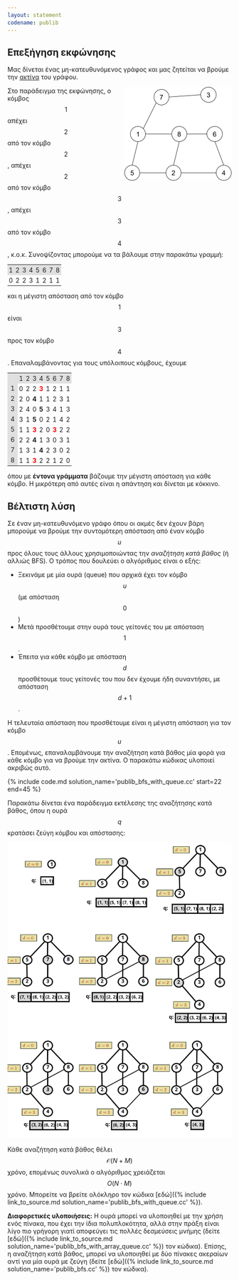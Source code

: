 ```yaml
---
layout: statement
codename: publib
---
```


## Επεξήγηση εκφώνησης

Μας δίνεται ένας μη-κατευθυνόμενος γράφος και μας ζητείται να βρούμε την [ακτίνα](https://el.wikipedia.org/wiki/%CE%91%CE%BA%CF%84%CE%AF%CE%BD%CE%B1_(%CE%B8%CE%B5%CF%89%CF%81%CE%AF%CE%B1_%CE%B3%CF%81%CE%AC%CF%86%CF%89%CE%BD)) του γράφου.

<img style="float: right" src="/assets/36-bgym-publib.png"/>

Στο παράδειγμα της εκφώνησης, ο κόμβος $$1$$ απέχει $$2$$ από τον κόμβο $$2$$, απέχει $$2$$ από τον κόμβο $$3$$, απέχει $$3$$ από τον κόμβο $$4$$, κ.ο.κ. Συνοψίζοντας μπορούμε να τα βάλουμε στην παρακάτω γραμμή:

<center>
<table style="width: auto; cellpadding: 1px">
<tr style="background:#e0e0e0"> <td style="padding: 3px">1</td> <td style="padding: 3px">2</td> <td style="padding: 3px">3</td> <td style="padding: 3px">4</td> <td style="padding: 3px">5</td> <td style="padding: 3px">6</td> <td style="padding: 3px">7</td> <td style="padding: 3px">8</td> </tr>
<tr><td style="padding: 3px">0</td> <td style="padding: 3px">2</td> <td style="padding: 3px">2</td> <td style="padding: 3px">3</td> <td style="padding: 3px">1</td> <td style="padding: 3px">2</td> <td style="padding: 3px">1</td> <td style="padding: 3px">1</td> </tr>
</table>
</center>

και η μέγιστη απόσταση από τον κόμβο $$1$$ είναι $$3$$ προς τον κόμβο $$4$$. Επαναλαμβάνοντας για τους υπόλοιπους κόμβους, έχουμε

<center>
<table style="width: auto; cellpadding: 1px">
<tr style="background:#e0e0e0"> <td style="padding: 3px"></td> <td style="padding: 3px">1</td> <td style="padding: 3px">2</td> <td style="padding: 3px">3</td> <td style="padding: 3px">4</td> <td style="padding: 3px">5</td> <td style="padding: 3px">6</td> <td style="padding: 3px">7</td> <td style="padding: 3px">8</td> </tr>
<tr><td style="background:#e0e0e0">1</td> <td style="padding: 3px">0</td> <td style="padding: 3px">2</td> <td style="padding: 3px">2</td> <td style="padding: 3px"><b style="color:red">3</b></td> <td style="padding: 3px">1</td> <td style="padding: 3px">2</td> <td style="padding: 3px">1</td> <td style="padding: 3px">1</td> </tr>
<tr><td style="background:#e0e0e0">2</td> <td style="padding: 3px">2</td> <td style="padding: 3px">0</td> <td style="padding: 3px"><b>4</b></td> <td style="padding: 3px">1</td> <td style="padding: 3px">1</td> <td style="padding: 3px">2</td> <td style="padding: 3px">3</td> <td style="padding: 3px">1</td> </tr>
<tr><td style="background:#e0e0e0">3</td> <td style="padding: 3px">2</td> <td style="padding: 3px">4</td> <td style="padding: 3px">0</td> <td style="padding: 3px"><b>5</b></td> <td style="padding: 3px">3</td> <td style="padding: 3px">4</td> <td style="padding: 3px">1</td> <td style="padding: 3px">3</td> </tr>
<tr><td style="background:#e0e0e0">4</td> <td style="padding: 3px">3</td> <td style="padding: 3px">1</td> <td style="padding: 3px"><b>5</b></td> <td style="padding: 3px">0</td> <td style="padding: 3px">2</td> <td style="padding: 3px">1</td> <td style="padding: 3px">4</td> <td style="padding: 3px">2</td> </tr>
<tr><td style="background:#e0e0e0">5</td> <td style="padding: 3px">1</td> <td style="padding: 3px">1</td> <td style="padding: 3px"><b style="color:red">3</b></td> <td style="padding: 3px">2</td> <td style="padding: 3px">0</td> <td style="padding: 3px"><b style="color:red">3</b></td> <td style="padding: 3px">2</td> <td style="padding: 3px">2</td> </tr>
<tr><td style="background:#e0e0e0">6</td> <td style="padding: 3px">2</td> <td style="padding: 3px">2</td> <td style="padding: 3px"><b>4</b></td> <td style="padding: 3px">1</td> <td style="padding: 3px">3</td> <td style="padding: 3px">0</td> <td style="padding: 3px">3</td> <td style="padding: 3px">1</td> </tr>
<tr><td style="background:#e0e0e0">7</td> <td style="padding: 3px">1</td> <td style="padding: 3px">3</td> <td style="padding: 3px">1</td> <td style="padding: 3px"><b>4</b></td> <td style="padding: 3px">2</td> <td style="padding: 3px">3</td> <td style="padding: 3px">0</td> <td style="padding: 3px">2</td> </tr>
<tr><td style="background:#e0e0e0">8</td> <td style="padding: 3px">1</td> <td style="padding: 3px">1</td> <td style="padding: 3px"><b style="color:red">3</b></td> <td style="padding: 3px">2</td> <td style="padding: 3px">2</td> <td style="padding: 3px">1</td> <td style="padding: 3px">2</td> <td style="padding: 3px">0</td> </tr>
</table>
</center>

όπου με **έντονα γράμματα** βάζουμε την μέγιστη απόσταση για κάθε κόμβο. Η μικρότερη από αυτές είναι η απάντηση και δίνεται με κόκκινο.

## Βέλτιστη λύση

Σε έναν μη-κατευθυνόμενο γράφο όπου οι ακμές δεν έχουν βάρη μπορούμε να βρούμε την συντομότερη απόσταση από έναν κόμβο $$u$$ προς όλους τους άλλους χρησιμοποιώντας την *αναζήτηση κατά βάθος* (ή αλλιώς BFS). Ο τρόπος που δουλεύει ο αλγόριθμος είναι ο εξής: 
 - Ξεκινάμε με μία ουρά (queue) που αρχικά έχει τον κόμβο $$u$$ (με απόσταση $$0$$)
 - Μετά προσθέτουμε στην ουρά τους γείτονές του με απόσταση $$1$$.
 - Έπειτα για κάθε κόμβο με απόσταση $$d$$ προσθέτουμε τους γείτονές του που δεν έχουμε ήδη συναντήσει, με απόσταση $$d+1$$.

Η τελευταία απόσταση που προσθέτουμε είναι η μέγιστη απόσταση για τον κόμβο $$u$$. Επομένως, επαναλαμβάνουμε την αναζήτηση κατά βάθος μία φορά για κάθε κόμβο για να βρούμε την ακτίνα. Ο παρακάτω κώδικας υλοποιεί ακριβώς αυτό. 

{% include code.md solution_name='publib_bfs_with_queue.cc' start=22 end=45 %}

Παρακάτω δίνεται ένα παράδειγμα εκτέλεσης της αναζήτησης κατά βάθος, όπου η ουρά $$q$$ κρατάσει ζεύγη κόμβου και απόστασης:
<center>
<img width=600px src="/assets/36-blyk-publib-bfs_example.svg"/>
</center>

Κάθε αναζήτηση κατά βάθος θέλει $$\mathcal{O}(N + M)$$ χρόνο, επομένως συνολικά ο αλγόριθμος χρειάζεται $$O(N \cdot M)$$ χρόνο. Μπορείτε να βρείτε ολόκληρο τον κώδικα [εδώ]({% include link_to_source.md solution_name='publib_bfs_with_queue.cc' %}).

**Διαφορετικές υλοποιήσεις:** Η ουρά μπορεί να υλοποιηθεί με την χρήση ενός πίνακα, που έχει την ίδια πολυπλοκότητα, αλλά στην πράξη είναι λίγο πιο γρήγορη γιατί αποφεύγει τις πολλές δεσμεύσεις μνήμης (δείτε [εδώ]({% include link_to_source.md solution_name='publib_bfs_with_array_queue.cc' %}) τον κώδικα). Επίσης, η αναζήτηση κατά βάθος, μπορεί να υλοποιηθεί με δύο πίνακες ακεραίων αντί για μία ουρά με ζεύγη (δείτε [εδώ]({% include link_to_source.md solution_name='publib_bfs.cc' %}) τον κώδικα). 
 
